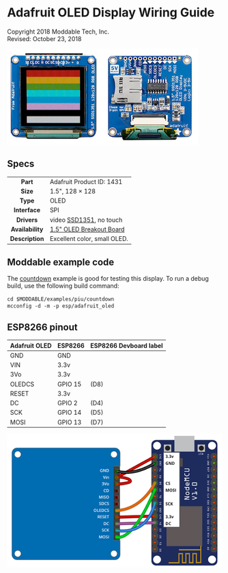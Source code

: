 # Adafruit OLED Display Wiring Guide

Copyright 2018 Moddable Tech, Inc.  
Revised: October 23, 2018

![](./images/adafruit-oled.jpg)

## Specs

| | |
| :---: | :--- |
| **Part** | Adafruit Product ID: 1431 
| **Size** | 1.5", 128 × 128
| **Type** | OLED
| **Interface** | SPI
| **Drivers** | video [SSD1351](../../documentation/drivers/ssd1351/ssd1351.md), no touch
| **Availability** | [1.5" OLED Breakout Board](https://www.adafruit.com/product/1431)
| **Description** | Excellent color, small OLED.
 

## Moddable example code

The [countdown](../../examples/piu/countdown/) example is good for testing this display. To run a debug build, use the following build command:

```
cd $MODDABLE/examples/piu/countdown
mcconfig -d -m -p esp/adafruit_oled
```

## ESP8266 pinout

| Adafruit OLED | ESP8266 | ESP8266 Devboard label
| --- | --- | --- |
| GND | GND | 
| VIN | 3.3v | 
| 3Vo | 3.3v | 
| OLEDCS | GPIO 15| (D8)
| RESET | 3.3v  | 
| DC | GPIO 2 | (D4)
| SCK | GPIO 14 | (D5)
| MOSI | GPIO 13 | (D7)

![Generic 2.4"-2.8" wiring illustration](images/adafruit-oled-wiring2.png)

